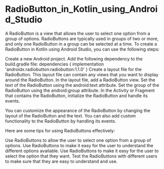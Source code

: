 # RadioButton_in_Kotlin_using_Android_Studio
A RadioButton is a view that allows the user to select one option from a group of options. RadioButtons are typically used in groups of two or more, and only one RadioButton in a group can be selected at a time.
To create a RadioButton in Kotlin using Android Studio, you can use the following steps:

Create a new Android project.
Add the following dependency to the build.gradle file:
dependencies {
    implementation 'androidx.radiobutton:radiobutton:1.1.0'
}
Create a layout file for the RadioButton. This layout file can contain any views that you want to display around the RadioButton.
In the layout file, add a RadioButton view.
Set the text of the RadioButton using the android:text attribute.
Set the group of the RadioButton using the android:group attribute.
In the Activity or Fragment that contains the RadioButton, initialize the RadioButton and handle its events.

You can customize the appearance of the RadioButton by changing the layout of the RadioButton and the text. You can also add custom functionality to the RadioButton by handling its events.

Here are some tips for using RadioButtons effectively:

Use RadioButtons to allow the user to select one option from a group of options.
Use RadioButtons to make it easy for the user to understand the different options available.
Use RadioButtons to make it easy for the user to select the option that they want.
Test the RadioButtons with different users to make sure that they are easy to understand and use.
